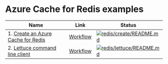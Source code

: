 # Azure Cache for Redis examples

| Name | Link | Status
| ---- | ---- | ------
| 1. [Create an Azure Cache for Redis](create/README.md) | [Workflow](.github/workflows/redis_create_README_md.yml) | [![redis/create/README.md](https://github.com/Azure-Samples/java-on-azure-examples/actions/workflows/redis_create_README_md.yml/badge.svg)](https://github.com/Azure-Samples/java-on-azure-examples/actions/workflows/redis_create_README_md.yml)
| 2. [Lettuce command line client](lettuce/README.md) | [Workflow](.github/workflows/redis_lettuce_README_md.yml) | [![redis/lettuce/README.md](https://github.com/Azure-Samples/java-on-azure-examples/actions/workflows/redis_lettuce_README_md.yml/badge.svg)](https://github.com/Azure-Samples/java-on-azure-examples/actions/workflows/redis_lettuce_README_md.yml)

<!-- workflow.run() 

  exit 0
  
  -->
